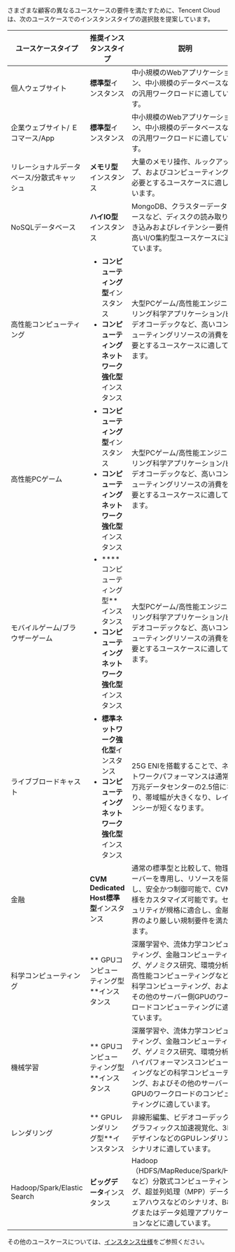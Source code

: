 さまざまな顧客の異なるユースケースの要件を満たすために、Tencent Cloudは、次のユースケースでのインスタンスタイプの選択肢を提案しています。

|ユースケースタイプ| 推奨インスタンスタイプ | 説明 |
|---------|---------|---------|
| 個人ウェブサイト | **標準型**インスタンス | 中小規模のWebアプリケーション、中小規模のデータベースなどの汎用ワークロードに適しています。 |
| 企業ウェブサイト/ Ｅコマース/App |**標準型**インスタンス | 中小規模のWebアプリケーション、中小規模のデータベースなどの汎用ワークロードに適しています。 |
| リレーショナルデータベース/分散式キャッシュ | **メモリ型**インスタンス | 大量のメモリ操作、ルックアップ、およびコンピューティングを必要とするユースケースに適しています。 |
| NoSQLデータベース | **ハイIO型**インスタンス | MongoDB、クラスターデータベースなど、ディスクの読み取り/書き込みおよびレイテンシー要件の高いI/O集約型ユースケースに適しています。 |
| 高性能コンピューティング | <ul style="margin: 0;"><li>**コンピューティング型**インスタンス</li><li> **コンピューティングネットワーク強化型**インスタンス</li></ul> | 大型PCゲーム/高性能エンジニアリング科学アプリケーション/ビデオコーデックなど、高いコンピューティングリソースの消費を必要とするユースケースに適しています。 |
| 高性能PCゲーム | <ul style="margin: 0;"><li>**コンピューティング型**インスタンス</li><li> **コンピューティングネットワーク強化型**インスタンス</li></ul> | 大型PCゲーム/高性能エンジニアリング科学アプリケーション/ビデオコーデックなど、高いコンピューティングリソースの消費を必要とするユースケースに適しています。 |
| モバイルゲーム/ブラウザーゲーム | <ul style="margin: 0;"><li>****コンピューティング型**インスタンス</li><li> **コンピューティングネットワーク強化型**インスタンス</li></Ul> | 大型PCゲーム/高性能エンジニアリング科学アプリケーション/ビデオコーデックなど、高いコンピューティングリソースの消費を必要とするユースケースに適しています。 |
| ライブブロードキャスト | <ul style="margin: 0;"><li>**標準ネットワーク強化型**インスタンス</li><li> **コンピューティングネットワーク強化型**インスタンス</li></ul> | 25G ENIを搭載することで、ネットワークパフォーマンスは通常の万兆データセンターの2.5倍になり、帯域幅が大きくなり、レイテンシーが短くなります。 |
| 金融 | **CVM Dedicated Host標準型**インスタンス | 通常の標準型と比較して、物理サーバーを専用し、リソースを隔離し、安全かつ制御可能で、CVM仕様をカスタマイズ可能です。セキュリティが規格に適合し、金融業界のより厳しい規制要件を満たします。 |
| 科学コンピューティング | ** GPUコンピューティング型**インスタンス | 深層学習や、流体力学コンピューティング、金融コンピューティング、ゲノミクス研究、環境分析、高性能コンピューティングなどの科学コンピューティング、およびその他のサーバー側GPUのワークロードコンピューティングに適しています。 |
| 機械学習 |** GPUコンピューティング型**インスタンス | 深層学習や、流体力学コンピューティング、金融コンピューティング、ゲノミクス研究、環境分析、ハイパフォーマンスコンピューティングなどの科学コンピューティング、およびその他のサーバー側GPUのワークロードのコンピューティングに適しています。 |
| レンダリング | ** GPUレンダリング型**インスタンス | 非線形編集、ビデオコーデック、グラフィックス加速視覚化、3DデザインなどのGPUレンダリングシナリオに適しています。 |
| Hadoop/Spark/Elastic Search | **ビッグデータ**インスタンス | Hadoop（HDFS/MapReduce/Spark/Hiveなど）分散式コンピューティング、超並列処理（MPP）データウェアハウスなどのシナリオ、B8ログまたはデータ処理アプリケーションなどに適しています。 |

その他のユースケースについては、[インスタンス仕様](https://intl.cloud.tencent.com/document/product/213/11518)をご参照ください。



